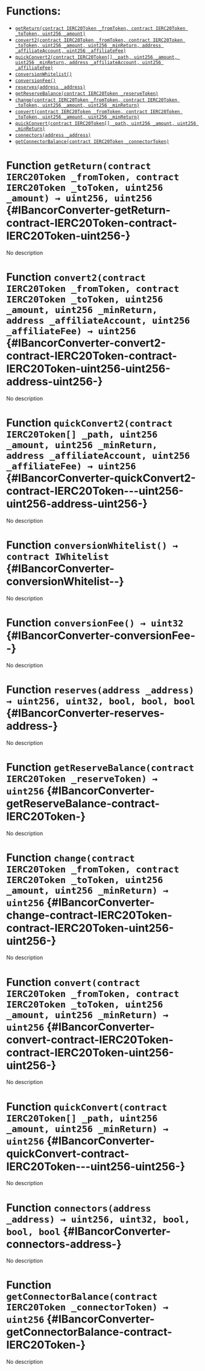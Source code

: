 

# Functions:
- [`getReturn(contract IERC20Token _fromToken, contract IERC20Token _toToken, uint256 _amount)`](#IBancorConverter-getReturn-contract-IERC20Token-contract-IERC20Token-uint256-)
- [`convert2(contract IERC20Token _fromToken, contract IERC20Token _toToken, uint256 _amount, uint256 _minReturn, address _affiliateAccount, uint256 _affiliateFee)`](#IBancorConverter-convert2-contract-IERC20Token-contract-IERC20Token-uint256-uint256-address-uint256-)
- [`quickConvert2(contract IERC20Token[] _path, uint256 _amount, uint256 _minReturn, address _affiliateAccount, uint256 _affiliateFee)`](#IBancorConverter-quickConvert2-contract-IERC20Token---uint256-uint256-address-uint256-)
- [`conversionWhitelist()`](#IBancorConverter-conversionWhitelist--)
- [`conversionFee()`](#IBancorConverter-conversionFee--)
- [`reserves(address _address)`](#IBancorConverter-reserves-address-)
- [`getReserveBalance(contract IERC20Token _reserveToken)`](#IBancorConverter-getReserveBalance-contract-IERC20Token-)
- [`change(contract IERC20Token _fromToken, contract IERC20Token _toToken, uint256 _amount, uint256 _minReturn)`](#IBancorConverter-change-contract-IERC20Token-contract-IERC20Token-uint256-uint256-)
- [`convert(contract IERC20Token _fromToken, contract IERC20Token _toToken, uint256 _amount, uint256 _minReturn)`](#IBancorConverter-convert-contract-IERC20Token-contract-IERC20Token-uint256-uint256-)
- [`quickConvert(contract IERC20Token[] _path, uint256 _amount, uint256 _minReturn)`](#IBancorConverter-quickConvert-contract-IERC20Token---uint256-uint256-)
- [`connectors(address _address)`](#IBancorConverter-connectors-address-)
- [`getConnectorBalance(contract IERC20Token _connectorToken)`](#IBancorConverter-getConnectorBalance-contract-IERC20Token-)



# Function `getReturn(contract IERC20Token _fromToken, contract IERC20Token _toToken, uint256 _amount) → uint256, uint256` {#IBancorConverter-getReturn-contract-IERC20Token-contract-IERC20Token-uint256-}
No description


# Function `convert2(contract IERC20Token _fromToken, contract IERC20Token _toToken, uint256 _amount, uint256 _minReturn, address _affiliateAccount, uint256 _affiliateFee) → uint256` {#IBancorConverter-convert2-contract-IERC20Token-contract-IERC20Token-uint256-uint256-address-uint256-}
No description


# Function `quickConvert2(contract IERC20Token[] _path, uint256 _amount, uint256 _minReturn, address _affiliateAccount, uint256 _affiliateFee) → uint256` {#IBancorConverter-quickConvert2-contract-IERC20Token---uint256-uint256-address-uint256-}
No description


# Function `conversionWhitelist() → contract IWhitelist` {#IBancorConverter-conversionWhitelist--}
No description


# Function `conversionFee() → uint32` {#IBancorConverter-conversionFee--}
No description


# Function `reserves(address _address) → uint256, uint32, bool, bool, bool` {#IBancorConverter-reserves-address-}
No description


# Function `getReserveBalance(contract IERC20Token _reserveToken) → uint256` {#IBancorConverter-getReserveBalance-contract-IERC20Token-}
No description


# Function `change(contract IERC20Token _fromToken, contract IERC20Token _toToken, uint256 _amount, uint256 _minReturn) → uint256` {#IBancorConverter-change-contract-IERC20Token-contract-IERC20Token-uint256-uint256-}
No description


# Function `convert(contract IERC20Token _fromToken, contract IERC20Token _toToken, uint256 _amount, uint256 _minReturn) → uint256` {#IBancorConverter-convert-contract-IERC20Token-contract-IERC20Token-uint256-uint256-}
No description


# Function `quickConvert(contract IERC20Token[] _path, uint256 _amount, uint256 _minReturn) → uint256` {#IBancorConverter-quickConvert-contract-IERC20Token---uint256-uint256-}
No description


# Function `connectors(address _address) → uint256, uint32, bool, bool, bool` {#IBancorConverter-connectors-address-}
No description


# Function `getConnectorBalance(contract IERC20Token _connectorToken) → uint256` {#IBancorConverter-getConnectorBalance-contract-IERC20Token-}
No description


